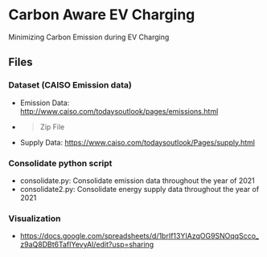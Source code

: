# Carbon Aware EV Charging
Minimizing Carbon Emission during EV Charging

## Files
### Dataset (CAISO Emission data)
- Emission Data: http://www.caiso.com/todaysoutlook/pages/emissions.html
- > Zip File
- Supply Data: https://www.caiso.com/todaysoutlook/Pages/supply.html

### Consolidate python script
- consolidate.py: Consolidate emission data throughout the year of 2021
- consolidate2.py: Consolidate energy supply data throughout the year of 2021

### Visualization
- https://docs.google.com/spreadsheets/d/1brIf13YIAzqOG9SNOqqScco_z9aQ8DBt6TafIYevyAI/edit?usp=sharing
